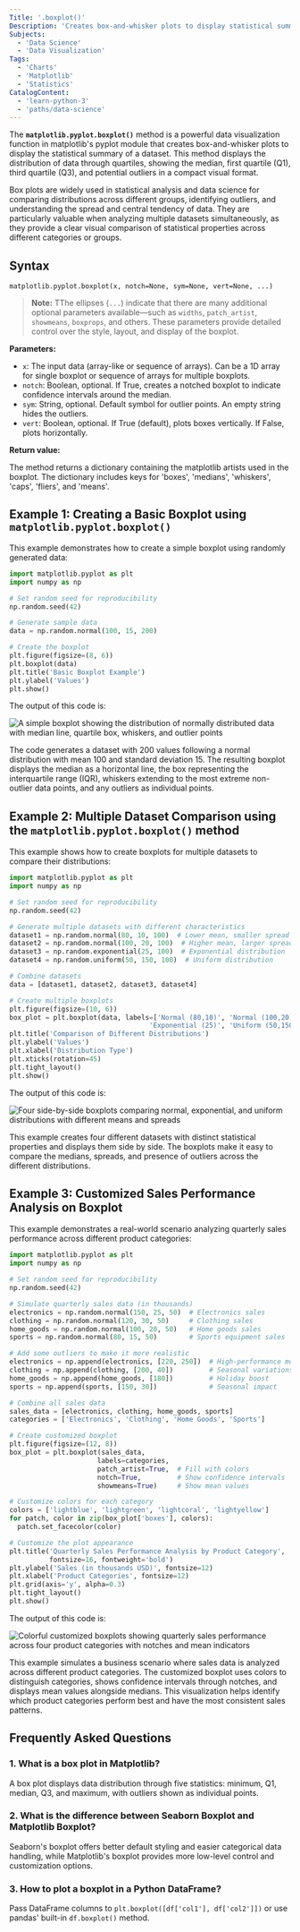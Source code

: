 ```yaml
---
Title: '.boxplot()'
Description: 'Creates box-and-whisker plots to display statistical summary of datasets.'
Subjects:
  - 'Data Science'
  - 'Data Visualization'
Tags:
  - 'Charts'
  - 'Matplotlib'
  - 'Statistics'
CatalogContent:
  - 'learn-python-3'
  - 'paths/data-science'
---
```


The **`matplotlib.pyplot.boxplot()`** method is a powerful data visualization function in matplotlib's pyplot module that creates box-and-whisker plots to display the statistical summary of a dataset. This method displays the distribution of data through quartiles, showing the median, first quartile (Q1), third quartile (Q3), and potential outliers in a compact visual format.

Box plots are widely used in statistical analysis and data science for comparing distributions across different groups, identifying outliers, and understanding the spread and central tendency of data. They are particularly valuable when analyzing multiple datasets simultaneously, as they provide a clear visual comparison of statistical properties across different categories or groups.

## Syntax

```pseudo
matplotlib.pyplot.boxplot(x, notch=None, sym=None, vert=None, ...)
```

> **Note:** TThe ellipses (`...`) indicate that there are many additional optional parameters available—such as `widths`, `patch_artist`, `showmeans`, `boxprops`, and others. These parameters provide detailed control over the style, layout, and display of the boxplot.

**Parameters:**

- `x`: The input data (array-like or sequence of arrays). Can be a 1D array for single boxplot or sequence of arrays for multiple boxplots.
- `notch`: Boolean, optional. If True, creates a notched boxplot to indicate confidence intervals around the median.
- `sym`: String, optional. Default symbol for outlier points. An empty string hides the outliers.
- `vert`: Boolean, optional. If True (default), plots boxes vertically. If False, plots horizontally.

**Return value:**

The method returns a dictionary containing the matplotlib artists used in the boxplot. The dictionary includes keys for 'boxes', 'medians', 'whiskers', 'caps', 'fliers', and 'means'.

## Example 1: Creating a Basic Boxplot using `matplotlib.pyplot.boxplot()`

This example demonstrates how to create a simple boxplot using randomly generated data:

```py
import matplotlib.pyplot as plt
import numpy as np

# Set random seed for reproducibility
np.random.seed(42)

# Generate sample data
data = np.random.normal(100, 15, 200)

# Create the boxplot
plt.figure(figsize=(8, 6))
plt.boxplot(data)
plt.title('Basic Boxplot Example')
plt.ylabel('Values')
plt.show()
```

The output of this code is:

![A simple boxplot showing the distribution of normally distributed data with median line, quartile box, whiskers, and outlier points](https://raw.githubusercontent.com/Codecademy/docs/main/media/boxplot1.png)

The code generates a dataset with 200 values following a normal distribution with mean 100 and standard deviation 15. The resulting boxplot displays the median as a horizontal line, the box representing the interquartile range (IQR), whiskers extending to the most extreme non-outlier data points, and any outliers as individual points.

## Example 2: Multiple Dataset Comparison using the `matplotlib.pyplot.boxplot()` method

This example shows how to create boxplots for multiple datasets to compare their distributions:

```py
import matplotlib.pyplot as plt
import numpy as np

# Set random seed for reproducibility
np.random.seed(42)

# Generate multiple datasets with different characteristics
dataset1 = np.random.normal(80, 10, 100)  # Lower mean, smaller spread
dataset2 = np.random.normal(100, 20, 100)  # Higher mean, larger spread
dataset3 = np.random.exponential(25, 100)  # Exponential distribution
dataset4 = np.random.uniform(50, 150, 100)  # Uniform distribution

# Combine datasets
data = [dataset1, dataset2, dataset3, dataset4]

# Create multiple boxplots
plt.figure(figsize=(10, 6))
box_plot = plt.boxplot(data, labels=['Normal (80,10)', 'Normal (100,20)',
                                   'Exponential (25)', 'Uniform (50,150)'])
plt.title('Comparison of Different Distributions')
plt.ylabel('Values')
plt.xlabel('Distribution Type')
plt.xticks(rotation=45)
plt.tight_layout()
plt.show()
```

The output of this code is:

![Four side-by-side boxplots comparing normal, exponential, and uniform distributions with different means and spreads](https://raw.githubusercontent.com/Codecademy/docs/main/media/boxplot2.png)

This example creates four different datasets with distinct statistical properties and displays them side by side. The boxplots make it easy to compare the medians, spreads, and presence of outliers across the different distributions.

## Example 3: Customized Sales Performance Analysis on Boxplot

This example demonstrates a real-world scenario analyzing quarterly sales performance across different product categories:

```py
import matplotlib.pyplot as plt
import numpy as np

# Set random seed for reproducibility
np.random.seed(42)

# Simulate quarterly sales data (in thousands)
electronics = np.random.normal(150, 25, 50)  # Electronics sales
clothing = np.random.normal(120, 30, 50)     # Clothing sales
home_goods = np.random.normal(100, 20, 50)   # Home goods sales
sports = np.random.normal(80, 15, 50)        # Sports equipment sales

# Add some outliers to make it more realistic
electronics = np.append(electronics, [220, 250])  # High-performance months
clothing = np.append(clothing, [200, 40])         # Seasonal variations
home_goods = np.append(home_goods, [180])         # Holiday boost
sports = np.append(sports, [150, 30])             # Seasonal impact

# Combine all sales data
sales_data = [electronics, clothing, home_goods, sports]
categories = ['Electronics', 'Clothing', 'Home Goods', 'Sports']

# Create customized boxplot
plt.figure(figsize=(12, 8))
box_plot = plt.boxplot(sales_data,
                      labels=categories,
                      patch_artist=True,  # Fill with colors
                      notch=True,         # Show confidence intervals
                      showmeans=True)     # Show mean values

# Customize colors for each category
colors = ['lightblue', 'lightgreen', 'lightcoral', 'lightyellow']
for patch, color in zip(box_plot['boxes'], colors):
  patch.set_facecolor(color)

# Customize the plot appearance
plt.title('Quarterly Sales Performance Analysis by Product Category',
          fontsize=16, fontweight='bold')
plt.ylabel('Sales (in thousands USD)', fontsize=12)
plt.xlabel('Product Categories', fontsize=12)
plt.grid(axis='y', alpha=0.3)
plt.tight_layout()
plt.show()
```

The output of this code is:

![Colorful customized boxplots showing quarterly sales performance across four product categories with notches and mean indicators](https://raw.githubusercontent.com/Codecademy/docs/main/media/boxplot3.png)

This example simulates a business scenario where sales data is analyzed across different product categories. The customized boxplot uses colors to distinguish categories, shows confidence intervals through notches, and displays mean values alongside medians. This visualization helps identify which product categories perform best and have the most consistent sales patterns.

## Frequently Asked Questions

### 1. What is a box plot in Matplotlib?

A box plot displays data distribution through five statistics: minimum, Q1, median, Q3, and maximum, with outliers shown as individual points.

### 2. What is the difference between Seaborn Boxplot and Matplotlib Boxplot?

Seaborn's boxplot offers better default styling and easier categorical data handling, while Matplotlib's boxplot provides more low-level control and customization options.

### 3. How to plot a boxplot in a Python DataFrame?

Pass DataFrame columns to `plt.boxplot([df['col1'], df['col2']])` or use pandas' built-in `df.boxplot()` method.
